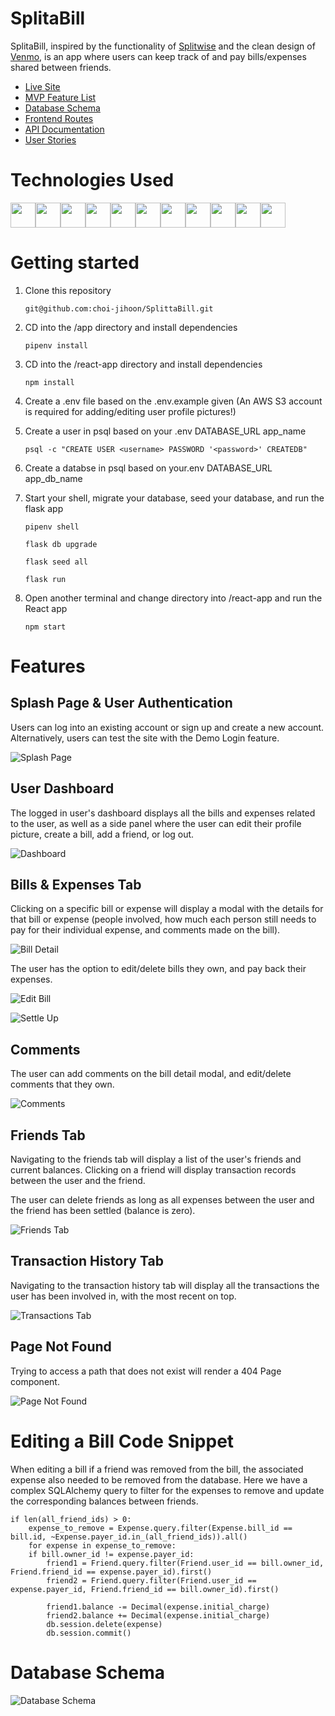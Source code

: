 # SplitaBill

SplitaBill, inspired by the functionality of [Splitwise](https://www.splitwise.com) and the clean design of [Venmo](https://www.venmo.com), is an app where users can keep track of and pay bills/expenses shared between friends.

- [Live Site](https://split-a-bill.herokuapp.com)
- [MVP Feature List](https://github.com/choi-jihoon/SplittaBill/wiki/MVP-Features-List)
- [Database Schema](https://github.com/choi-jihoon/SplittaBill/wiki/Database-Schema)
- [Frontend Routes](https://github.com/choi-jihoon/SplittaBill/wiki/Frontend-Routes)
- [API Documentation](https://github.com/choi-jihoon/SplittaBill/wiki/API-Documentation)
- [User Stories](https://github.com/choi-jihoon/SplittaBill/wiki/User-Stories)

# Technologies Used

<img src="https://cdn.jsdelivr.net/gh/devicons/devicon/icons/python/python-original.svg" height=40/><img src="https://cdn.jsdelivr.net/gh/devicons/devicon/icons/flask/flask-original.svg" height=40/><img src="https://cdn.jsdelivr.net/gh/devicons/devicon/icons/sqlalchemy/sqlalchemy-original.svg" height=40/><img  src="https://cdn.jsdelivr.net/gh/devicons/devicon/icons/javascript/javascript-original.svg"  height=40/><img src="https://cdn.jsdelivr.net/gh/devicons/devicon/icons/react/react-original.svg" height=40/><img src="https://cdn.jsdelivr.net/gh/devicons/devicon/icons/redux/redux-original.svg" height=40/><img  src="https://cdn.jsdelivr.net/gh/devicons/devicon/icons/css3/css3-original.svg"  height=40/><img  src="https://cdn.jsdelivr.net/gh/devicons/devicon/icons/html5/html5-original.svg"  height=40/><img  src="https://cdn.jsdelivr.net/gh/devicons/devicon/icons/git/git-original.svg"  height=40/><img src="https://cdn.jsdelivr.net/gh/devicons/devicon/icons/docker/docker-original.svg" height=40/><img  src="https://cdn.jsdelivr.net/gh/devicons/devicon/icons/vscode/vscode-original.svg"  height=40/>

# Getting started

1. Clone this repository

   ```git@github.com:choi-jihoon/SplittaBill.git```

2. CD into the /app directory and install dependencies

    ```pipenv install```

3. CD into the /react-app directory and install dependencies

    ```npm install```

4.  Create a .env file based on the .env.example given (An AWS S3 account is required for adding/editing user profile pictures!)

5.  Create a user in psql based on your .env DATABASE_URL app_name

    ```psql -c "CREATE USER <username> PASSWORD '<password>' CREATEDB"```

6.  Create a databse in psql based on your.env DATABASE_URL app_db_name

7. Start your shell, migrate your database, seed your database, and run the flask app

   ```pipenv shell```

   ```flask db upgrade```

    ```flask seed all```

    ```flask run```

8. Open another terminal and change directory into /react-app and run the React app

	```npm start```


# Features

## Splash Page & User Authentication

Users can log into an existing account or sign up and create a new account. Alternatively, users can test the site with the Demo Login feature.

![Splash Page](./images/splash.JPG)


## User Dashboard

The logged in user's dashboard displays all the bills and expenses related to the user, as well as a side panel where the user can edit their profile picture, create a bill, add a friend, or log out.

![Dashboard](./images/dashboard.JPG)


## Bills & Expenses Tab

Clicking on a specific bill or expense will display a modal with the details for that bill or expense (people involved, how much each person still needs to pay for their individual expense, and comments made on the bill).

![Bill Detail](./images/expense.JPG)

The user has the option to edit/delete bills they own, and pay back their expenses.

![Edit Bill](./images/editbill.JPG)

![Settle Up](./images/settleup.JPG)


## Comments

The user can add comments on the bill detail modal, and edit/delete comments that they own.

![Comments](./images/comment.JPG)


## Friends Tab

Navigating to the friends tab will display a list of the user's friends and current balances. Clicking on a friend will display transaction records between the user and the friend.

The user can delete friends as long as all expenses between the user and the friend has been settled (balance is zero).

![Friends Tab](./images/friendstab.JPG)


## Transaction History Tab

Navigating to the transaction history tab will display all the transactions the user has been involved in, with the most recent on top.

![Transactions Tab](./images/transactionstab.JPG)


## Page Not Found

Trying to access a path that does not exist will render a 404 Page component.

![Page Not Found](./images/pagenotfound.JPG)

# Editing a Bill Code Snippet
When editing a bill if a friend was removed from the bill, the associated expense also needed to be removed from the database.  Here we have a complex SQLAlchemy query to filter for the expenses to remove and update the corresponding balances between friends.
```
if len(all_friend_ids) > 0:
    expense_to_remove = Expense.query.filter(Expense.bill_id == bill.id, ~Expense.payer_id.in_(all_friend_ids)).all()
    for expense in expense_to_remove:
	if bill.owner_id != expense.payer_id:
	    friend1 = Friend.query.filter(Friend.user_id == bill.owner_id, Friend.friend_id == expense.payer_id).first()
	    friend2 = Friend.query.filter(Friend.user_id == expense.payer_id, Friend.friend_id == bill.owner_id).first()

	    friend1.balance -= Decimal(expense.initial_charge)
	    friend2.balance += Decimal(expense.initial_charge)
	    db.session.delete(expense)
	    db.session.commit()
```

# Database Schema
![Database Schema](./images/splittabilldbschema.JPG)


